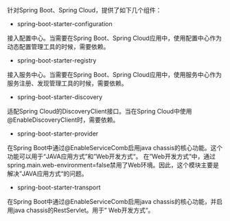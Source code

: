 针对Spring Boot、Spring Cloud，提供了如下几个组件：

* spring-boot-starter-configuration

接入配置中心。当需要在Spring Boot、Spring Cloud应用中，使用配置中心作为动态配置管理工具的时候，需要依赖。



* spring-boot-starter-registry

接入服务中心。当需要在Spring Boot、Spring Cloud应用中，使用服务中心作为服务注册、发现管理工具的时候，需要依赖。



* spring-boot-starter-discovery

适配Spring Cloud的DiscoveryClient接口。当在Spring Cloud中使用@EnableDiscoveryClient时，需要依赖。



* spring-boot-starter-provider

在Spring Boot中通过@EnableServiceComb启用java chassis的核心功能。这个功能可以用于“JAVA应用方式”和”Web开发方式“。 在”Web开发方式”中，通过spring.main.web-environment=false禁用了Web环境。因此，这个模块主要是解决”JAVA应用方式“的问题。



* spring-boot-starter-transport

在Spring Boot中通过@EnableServiceComb启用java chassis的核心功能，并启用java chassis的RestServlet。用于” Web开发方式“。

